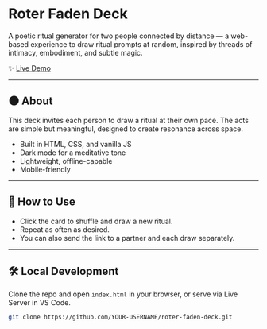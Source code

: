 # Roter Faden Deck

A poetic ritual generator for two people connected by distance — a web-based experience to draw ritual prompts at random, inspired by threads of intimacy, embodiment, and subtle magic.

✨ [Live Demo](https://roter-faden-deck.netlify.app)

---

## 🌑 About

This deck invites each person to draw a ritual at their own pace. The acts are simple but meaningful, designed to create resonance across space.

- Built in HTML, CSS, and vanilla JS
- Dark mode for a meditative tone
- Lightweight, offline-capable
- Mobile-friendly

---

## 🚀 How to Use

- Click the card to shuffle and draw a new ritual.
- Repeat as often as desired.
- You can also send the link to a partner and each draw separately.

---

## 🛠 Local Development

Clone the repo and open `index.html` in your browser, or serve via Live Server in VS Code.

```bash
git clone https://github.com/YOUR-USERNAME/roter-faden-deck.git
